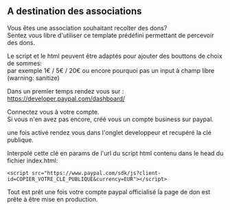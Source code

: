 ## A destination des associations  

Vous êtes une association souhaitant recolter des dons?  
Sentez vous libre d'utiliser ce template prédéfini permettant de percevoir des dons.  

Le script et le html peuvent être adaptés pour ajouter des bouttons de choix de sommes:  
par exemple 1€ / 5€ / 20€ ou encore pourquoi pas un input à champ libre (warning: sanitize)

Dans un premier temps rendez vous sur :
https://developer.paypal.com/dashboard/

Connectez vous à votre compte.  
Si vous n'en avez pas encore, créé vous un compte business sur paypal.  

une fois activé rendez vous dans l'onglet developpeur et recupéré la clé publique.  

Interpolé cette clé en params de l'url du script html contenu dans le head du fichier index.html:

```
<script src="https://www.paypal.com/sdk/js?client-id=COPIER_VOTRE_CLE_PUBLIQUE&currency=EUR"></script>
```

Tout est prêt une fois votre compte paypal officialisé la page de don est prête à être mise en production.



